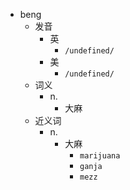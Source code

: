 - beng
  - 发音
    - 英
      - `/undefined/`
    - 美
      - `/undefined/`
  - 词义
    - n.
      - 大麻
  - 近义词
    - n.
      - 大麻
        - `marijuana`
        - `ganja`
        - `mezz`

